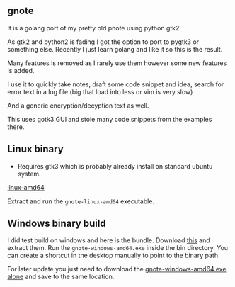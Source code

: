 ## gnote

It is a golang port of my pretty old pnote using python gtk2.

As gtk2 and python2 is fading I got the option to port to pygtk3 or something else. Recently I just learn golang and like it so this is the result.

Many features is removed as I rarely use them however some new features is added.

I use it to quickly take notes, draft some code snippet and idea, search for error text in a log file (big that load into less or vim is very slow)

And a generic encryption/decyption text as well.

This uses gotk3 GUI and stole many code snippets from the examples there.

## Linux binary

- Requires gtk3 which is probably already install on standard ubuntu system.

[linux-amd64](https://xvt-public-repo.s3-ap-southeast-2.amazonaws.com/pub/devops/gnote-linux-amd64.tar.xz)

Extract and run the `gnote-linux-amd64` executable.

## Windows binary build

I did test build on windows and here is the bundle. Download
[this](https://xvt-public-repo.s3-ap-southeast-2.amazonaws.com/pub/devops/gnote-bundle-windows-amd64.7z)
and extract them. Run the `gnote-windows-amd64.exe` inside the bin directory. You can create a
shortcut in the desktop manually to point to the binary path.

For later update you just need to download the [gnote-windows-amd64.exe alone](https://xvt-public-repo.s3-ap-southeast-2.amazonaws.com/pub/devops/gnote-windows-amd64.exe)
and save to the same location.

